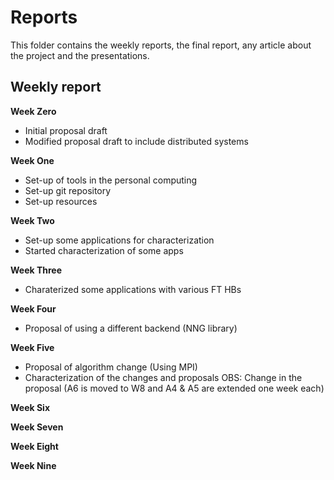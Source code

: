# Reports
This folder contains the weekly reports, the final report, any article about the project and the presentations.

## Weekly report

**Week Zero**
  * Initial proposal draft
  * Modified proposal draft to include distributed systems

**Week One**
  * Set-up of tools in the personal computing
  * Set-up git repository
  * Set-up resources

**Week Two**
  * Set-up some applications for characterization
  * Started characterization of some apps

**Week Three**
  * Charaterized some applications with various FT HBs

**Week Four**
  * Proposal of using a different backend (NNG library)

**Week Five**
  * Proposal of algorithm change (Using MPI)
  * Characterization of the changes and proposals
  OBS: Change in the proposal (A6 is moved to W8 and A4 & A5 are extended one week each)

**Week Six**

**Week Seven**

**Week Eight**

**Week Nine**
